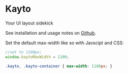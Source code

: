 # Kayto
Your UI layout sidekick

See installation and usage notes on [Github](https://dailyraisin.github.io/).

Set the default max-width like so with Javscipt and CSS:

```javascript
//set to 1100px;
window.kaytoMaxWidth = 1100;
```

```css
.kayto, .kayto-container { max-width: 1100px; }
```
